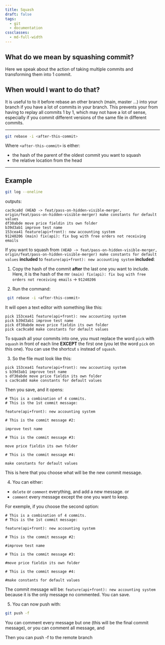 ```yaml
---
title: Squash
draft: false
tags:
  - git
  - documentation
cssclasses:
  - md-full-width
---
```

## What do we mean by squashing commit?
Here we speak about the action of taking multiple commits and transforming them into 1 commit.

## When would I want to do that?
It is useful to to it before rebase an other branch (main, master ...) into your branch if you have a lot of commits in your branch. This prevents your from having to replay all commits 1 by 1, which may not have a lot of sense, especially if you commit different versions of the same file in different commits.

---

```bash
git rebase -i <after-this-commit>
```

Where `<after-this-commit>` is either:
- the hash of the parent of the oldest commit you want to squash
- the relative location from the head

---

## Example

```bash
git log --oneline
```
outputs:
```console
cac9ca8d (HEAD -> feat/pass-on-hidden-visible-merger, origin/feat/pass-on-hidden-visible-merger) make constants for default values
df30abde move price fieldin its own folder
b39d3ab1 improve test name
153cea41 feature(api+front): new accounting system
91240206 (main) fix(api): fix bug with free orders not receiving emails
```

If you want to squash from `(HEAD -> feat/pass-on-hidden-visible-merger, origin/feat/pass-on-hidden-visible-merger) make constants for default values`  **included** to `feature(api+front): new accounting system` **included**:

1. Copy the hash of the commit **after** the last one you want to include. Here, it is the hash of the mr `(main) fix(api): fix bug with free orders not receiving emails` -> `91240206`

2. Run the command:
```bash
 git rebase -i <after-this-commit>
```
 It will open a text editor with something like this:
```console                                                                                                   
pick 153cea41 feature(api+front): new accounting system
pick b39d3ab1 improve test name
pick df30abde move price fieldin its own folder
pick cac9ca8d make constants for default values
```

To squash all your commits into one, you must replace the word `pick` with `squash` in front of each line **EXCEPT** the first one (you let the word `pick` on this one).
You can use the shortcut `s` instead of `squash`.

3. So the file must look like this:
```console
pick 153cea41 feature(api+front): new accounting system
s b39d3ab1 improve test name
s df30abde move price fieldin its own folder
s cac9ca8d make constants for default values
```

Then you save, and it opens:
```console
# This is a combination of 4 commits.
# This is the 1st commit message:

feature(api+front): new accounting system

# This is the commit message #2:

improve test name

# This is the commit message #3:

move price fieldin its own folder

# This is the commit message #4:

make constants for default values
```

This is here that you choose what will be the new commit message.

4. You can either:
- `delete`  or `comment` everything, and add a new message.
	or
- `comment` every message except the one you want to keep.

For exemple, if you choose the second option:
```console
# This is a combination of 4 commits.
# This is the 1st commit message:

feature(api+front): new accounting system

# This is the commit message #2:

#improve test name

# This is the commit message #3:

#move price fieldin its own folder

# This is the commit message #4:

#make constants for default values
```

The commit message will be: `feature(api+front): new accounting system` because it is the only message no commented.
You can save.

5. You can now push with:
```bash
git push -f
```

You can comment every message but one (this will be the final commit message), or you can comment all message, and

Then you can push -f to the remote branch